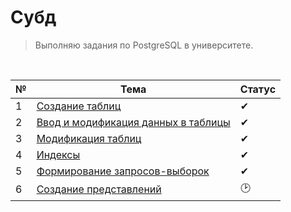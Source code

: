 # Субд


>Выполняю задания по PostgreSQL в университете.

<br>

| № | Тема | Статус |
|---|---|---|
|1|[Создание таблиц](https://github.com/AlimKugot/PostgresqlBasics/blob/master/sql/1_create.sql)|✔|
|2|[Ввод и модификация данных в таблицы](https://github.com/AlimKugot/PostgresqlBasics/blob/master/sql/2_insert.sql)|✔|
|3|[Модификация таблиц](https://github.com/AlimKugot/PostgresqlBasics/blob/master/sql/3_alter.sql)|✔|
|4|[Индексы](https://github.com/AlimKugot/PostgresqlBasics/blob/master/sql/4_index.sql)|✔|
|5|[Формирование запросов-выборок](https://github.com/AlimKugot/PostgresqlBasics/blob/master/sql/5_select.sql)|✔|
|6|[Создание представлений]()|🕑|
